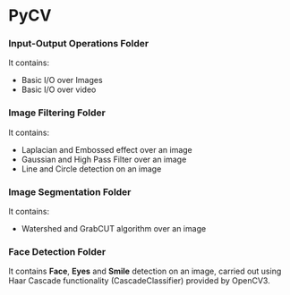 # PyCV

### Input-Output Operations Folder

It contains:

* Basic I/O over Images
* Basic I/O over video

### Image Filtering Folder

It contains:

* Laplacian and Embossed effect over an image
* Gaussian and High Pass Filter over an image
* Line and Circle detection on an image

### Image Segmentation Folder

It contains:

* Watershed and GrabCUT algorithm over an image

### Face Detection Folder

It contains **Face**, **Eyes** and **Smile** detection on an image, carried out using Haar Cascade functionality (CascadeClassifier) provided by OpenCV3.
